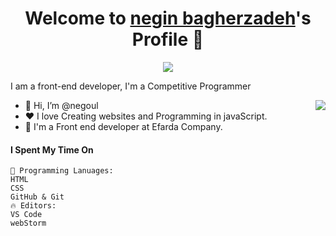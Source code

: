 <p align="center">
  <h1 align="center">Welcome to <a href="https://github.com/negoul">negin bagherzadeh</a>'s Profile 👋</h1>
</p>
<p align="center">
  <a align="center" href="https://github.com/DenverCoder1/readme-typing-svg"><img src="https://readme-typing-svg.herokuapp.com?&font=IBM+Plex+Sans&color=F72EE2&size=25&lines=Welcome+to+my+GitHub+Profile!;I'm+a+Front+end+developer;I'm+a+competitive+programmer;I'm+a+Flask+developer" /></a>
</p>
<p>I am a front-end developer, I'm a Competitive Programmer</p>
<img align="right" src="https://media.giphy.com/media/M9gbBd9nbDrOTu1Mqx/giphy.gif">
<ul>
  <li>👋 Hi, I’m @negoul</li>
  <li>❤️ I love Creating websites and Programming in javaScript.</li>
  <li>💼 I'm a Front end developer at Efarda Company.</li>
  
</ul>


#### I Spent My Time On
```text
💬 Programming Lanuages:
HTML                  
CSS                    
GitHub & Git          
🔥 Editors:
VS Code                 
webStorm            
